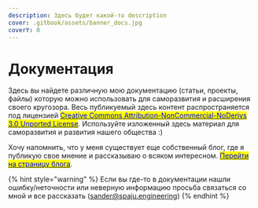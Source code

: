 ```yaml
---
description: Здесь будет какой-то description
cover: .gitbook/assets/banner_docs.jpg
coverY: 0
---
```


# Документация



Здесь вы найдете различную мою документацию (статьи, проекты, файлы) которую можно использовать для саморазвития и расширения своего кругозора. Весь публикуемый здесь контент распространяется под лицензией [<mark style="color:blue;">Creative Commons Attribution-NonCommercial-NoDerivs 3.0 Unported License</mark>](http://creativecommons.org/licenses/by-nc-nd/3.0/). Используйте изложенный здесь материал для саморазвития и развития нашего общества :)

Хочу напомнить, что у меня существует еще собственный блог, где я публикую свое мнение и рассказываю о всяком интересном. [<mark style="color:blue;">Перейти на страницу блога</mark>](https://blog.spaju.engineering).

{% hint style="warning" %}
Если вы где-то в документации нашли ошибку/неточности или неверную информацию просьба связаться со мной и все рассказать (sander@spaju.engineering)
{% endhint %}
